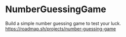 # NumberGuessingGame
Build a simple number guessing game to test your luck.
https://roadmap.sh/projects/number-guessing-game
